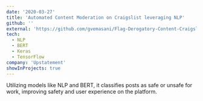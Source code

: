 ```yaml
---
date: '2020-03-27'
title: 'Automated Content Moderation on Craigslist leveraging NLP'
github: ''
external: 'https://github.com/gvemasani/Flag-Derogatory-Content-Craigslist'
tech:
  - NLP
  - BERT
  - Keras
  - TensorFlow
company: 'Upstatement'
showInProjects: true
---
```


Utilizing models like NLP and BERT, it classifies posts as safe or unsafe for work, improving safety and user experience on the platform.
